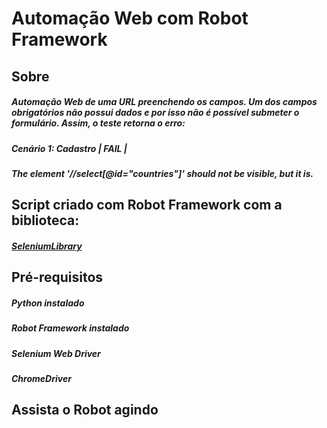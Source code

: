 # Automação Web com Robot Framework
## Sobre

##### Automação Web de uma URL preenchendo os campos. Um dos campos obrigatórios não possui dados e por isso não é possível submeter o formulário. Assim, o teste retorna o erro:

##### Cenário 1: Cadastro                                                   | FAIL |
##### The element '//select[@id="countries"]' should not be visible, but it is.

## Script criado com Robot Framework com a biblioteca:

##### <a href="https://robotframework.org/SeleniumLibrary/SeleniumLibrary.html">SeleniumLibrary</a>

## Pré-requisitos

##### Python instalado
##### Robot Framework instalado
##### Selenium Web Driver
##### ChromeDriver

## Assista o Robot agindo


